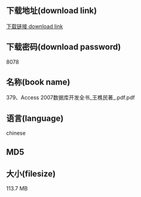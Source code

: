 ## 下载地址(download link)
[下载链接 download link](https://voluble-croquembouche-d321dc.netlify.app/?s=379%E3%80%81Access+2007%E6%95%B0%E6%8D%AE%E5%BA%93%E5%BC%80%E5%8F%91%E5%85%A8%E4%B9%A6_%E7%8E%8B%E6%A8%B5%E6%B0%91%E8%91%97_.pdf)

## 下载密码(download password)
8078

## 名称(book name)
379、Access 2007数据库开发全书_王樵民著_.pdf.pdf

## 语言(language)
chinese

## MD5


## 大小(filesize)
113.7 MB
